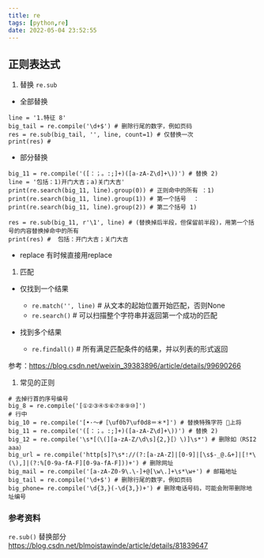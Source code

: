 ```yaml
---
title: re
tags: [python,re]
date: 2022-05-04 23:52:55
---
```


## 正则表达式

1. 替换 `re.sub`

* 全部替换
```
line = '1.特征 8'
big_tail = re.compile('\d+$') # 删除行尾的数字，例如页码
res = re.sub(big_tail, '', line, count=1) # 仅替换一次
print(res) # 
```
* 部分替换
```
big_11 = re.compile('([：；。:;]+)([a-zA-Z\d]+\))') # 替换 2) 
line = '包括：1)开门大吉；a)关门大吉'
print(re.search(big_11, line).group(0)) # 正则命中的所有 ：1)
print(re.search(big_11, line).group(1)) # 第一个括号  ：
print(re.search(big_11, line).group(2)) # 第二个括号 1)

res = re.sub(big_11, r'\1', line) # (替换掉后半段，但保留前半段)，用第一个括号的内容替换掉命中的所有
print(res) #  包括：开门大吉；关门大吉
```
* replace
有时候直接用replace
<!-- more -->
1. 匹配
* 仅找到一个结果
    
  * `re.match('', line)` # 从文本的起始位置开始匹配，否则None
  * `re.search()` # 可以扫描整个字符串并返回第一个成功的匹配

* 找到多个结果
  * `re.findall()` # 所有满足匹配条件的结果，并以列表的形式返回


参考：https://blog.csdn.net/weixin_39383896/article/details/99690266

1. 常见的正则
```
# 去掉行首的序号编号
big_8 = re.compile('[①②③④⑤⑥⑦⑧⑨⑩]')
# 行中
big_10 = re.compile('[•·～#［\uf0b7\uf0d8＝＊*]') # 替换特殊字符 上将
big_11 = re.compile('([：；。:;]+)([a-zA-Z\d]+\))') # 替换 2) 
big_12 = re.compile('\s*[（\(][a-zA-Z/\d\s]{2,}[）\)]\s*') # 删除如（RSI2 aaa）
big_url = re.compile('http[s]?\s*://(?:[a-zA-Z]|[0-9]|[\s$-_@.&+]|[!*\(\),]|(?:%[0-9a-fA-F][0-9a-fA-F]))+') # 删除网址
big_mail = re.compile('[a-zA-Z0-9\.\-]+@[\w\.]+\s*\w+') # 邮箱地址
big_tail = re.compile('\d+$') # 删除行尾的数字，例如页码
big_phone= re.compile('\d{3,}(-\d{3,})+') # 删除电话号码，可能会附带删除地址编号
```

### 参考资料
`re.sub()` 替换部分 https://blog.csdn.net/blmoistawinde/article/details/81839647

